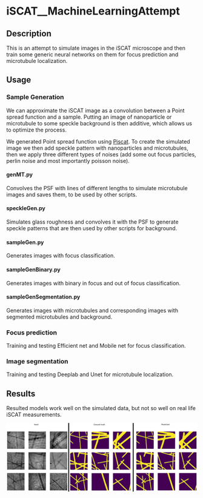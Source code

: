 # iSCAT__MachineLearningAttempt
## Description
This is an attempt to simulate images in the iSCAT microscope and then train some generic neural networks on them for focus prediction and microtubule localization.

## Usage
### Sample Generation
We can approximate the iSCAT image as a convolution between a Point spread function and a sample. Putting an image of nanoparticle or microtubule to some speckle background is then additive, which allows us to optimize the process.

We generated Point spread function using [Piscat](https://piscat.readthedocs.io/). To create the simulated image we then add speckle pattern with nanoparticles and microtubules, then we apply three different types of noises (add some out focus particles, perlin noise and most importantly poisson noise).

#### genMT.py
Convolves the PSF with lines of different lengths to simulate microtubule images and saves them, to be used by other scripts.

#### speckleGen.py
Simulates glass roughness and convolves it with the PSF to generate speckle patterns that are then used by other scripts for background.

#### sampleGen.py
Generates images with focus classification.

#### sampleGenBinary.py
Generates images with binary in focus and out of focus classification.

#### sampleGenSegmentation.py
Generates images with microtubules and corresponding images with segmented microtubules and background.

### Focus prediction
Training and testing Efficient net and Mobile net for focus classification.

### Image segmentation
Training and testing Deeplab and Unet for microtubule localization.

## Results
Resulted models work well on the simulated data, but not so well on real life iSCAT measurements.

![|Image segmentation](fig.png)

